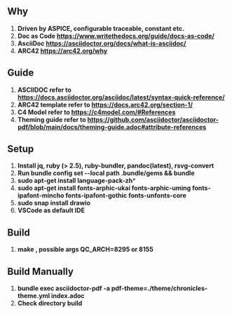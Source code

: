## Why
1. **Driven by ASPICE, configurable traceable, constant etc.**
2. **Doc as Code https://www.writethedocs.org/guide/docs-as-code/**
3. **AsciiDoc https://asciidoctor.org/docs/what-is-asciidoc/**
4. **ARC42 https://arc42.org/why**

## Guide
1. **ASCIIDOC refer to https://docs.asciidoctor.org/asciidoc/latest/syntax-quick-reference/**
2. **ARC42 template refer to https://docs.arc42.org/section-1/**
3. **C4 Model refer to https://c4model.com/#References**
4. **Theming guide refer to https://github.com/asciidoctor/asciidoctor-pdf/blob/main/docs/theming-guide.adoc#attribute-references**

## Setup 
1. **Install jq, ruby (> 2.5), ruby-bundler, pandoc(latest), rsvg-convert**
2. **Run bundle config set --local path .bundle/gems && bundle**
3. **sudo apt-get install language-pack-zh***
4. **sudo apt-get install fonts-arphic-ukai fonts-arphic-uming fonts-ipafont-mincho fonts-ipafont-gothic fonts-unfonts-core**
5. **sudo snap install drawio**
6. **VSCode as default IDE**

## Build 
1. **make , possible args QC_ARCH=8295 or 8155**

## Build Manually
1. **bundle exec asciidoctor-pdf -a pdf-theme=./theme/chronicles-theme.yml index.adoc**
2. **Check directory build**
